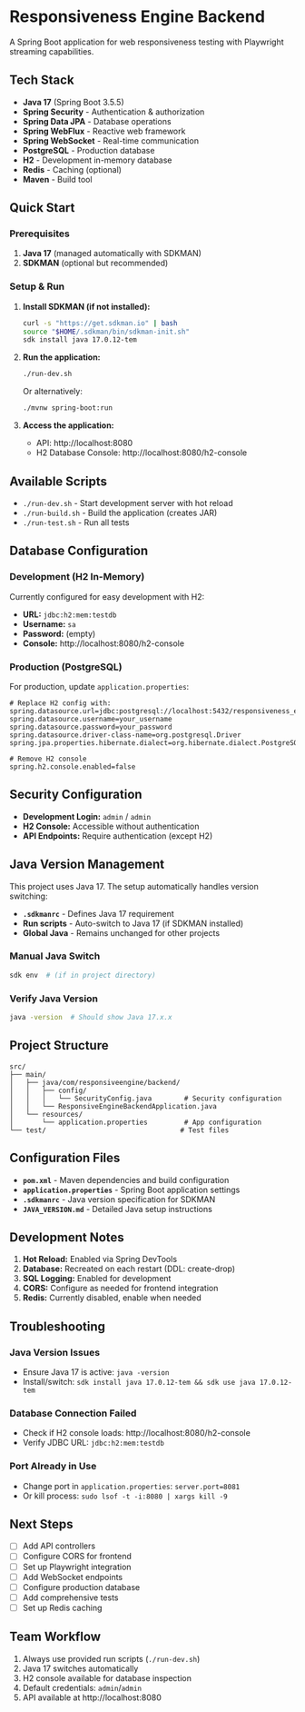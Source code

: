 # Responsiveness Engine Backend

A Spring Boot application for web responsiveness testing with Playwright streaming capabilities.

## Tech Stack

- **Java 17** (Spring Boot 3.5.5)
- **Spring Security** - Authentication & authorization
- **Spring Data JPA** - Database operations
- **Spring WebFlux** - Reactive web framework
- **Spring WebSocket** - Real-time communication
- **PostgreSQL** - Production database
- **H2** - Development in-memory database
- **Redis** - Caching (optional)
- **Maven** - Build tool

## Quick Start

### Prerequisites

1. **Java 17** (managed automatically with SDKMAN)
2. **SDKMAN** (optional but recommended)

### Setup & Run

1. **Install SDKMAN (if not installed):**
   ```bash
   curl -s "https://get.sdkman.io" | bash
   source "$HOME/.sdkman/bin/sdkman-init.sh"
   sdk install java 17.0.12-tem
   ```

2. **Run the application:**
   ```bash
   ./run-dev.sh
   ```

   Or alternatively:
   ```bash
   ./mvnw spring-boot:run
   ```

3. **Access the application:**
   - API: http://localhost:8080
   - H2 Database Console: http://localhost:8080/h2-console

## Available Scripts

- `./run-dev.sh` - Start development server with hot reload
- `./run-build.sh` - Build the application (creates JAR)
- `./run-test.sh` - Run all tests

## Database Configuration

### Development (H2 In-Memory)
Currently configured for easy development with H2:

- **URL:** `jdbc:h2:mem:testdb`
- **Username:** `sa`
- **Password:** (empty)
- **Console:** http://localhost:8080/h2-console

### Production (PostgreSQL)
For production, update `application.properties`:

```properties
# Replace H2 config with:
spring.datasource.url=jdbc:postgresql://localhost:5432/responsiveness_engine
spring.datasource.username=your_username
spring.datasource.password=your_password
spring.datasource.driver-class-name=org.postgresql.Driver
spring.jpa.properties.hibernate.dialect=org.hibernate.dialect.PostgreSQLDialect

# Remove H2 console
spring.h2.console.enabled=false
```

## Security Configuration

- **Development Login:** `admin` / `admin`
- **H2 Console:** Accessible without authentication
- **API Endpoints:** Require authentication (except H2)

## Java Version Management

This project uses Java 17. The setup automatically handles version switching:

- **`.sdkmanrc`** - Defines Java 17 requirement
- **Run scripts** - Auto-switch to Java 17 (if SDKMAN installed)
- **Global Java** - Remains unchanged for other projects

### Manual Java Switch
```bash
sdk env  # (if in project directory)
```

### Verify Java Version
```bash
java -version  # Should show Java 17.x.x
```

## Project Structure

```
src/
├── main/
│   ├── java/com/responsiveengine/backend/
│   │   ├── config/
│   │   │   └── SecurityConfig.java        # Security configuration
│   │   └── ResponsiveEngineBackendApplication.java
│   └── resources/
│       └── application.properties         # App configuration
└── test/                                 # Test files
```

## Configuration Files

- **`pom.xml`** - Maven dependencies and build configuration
- **`application.properties`** - Spring Boot application settings
- **`.sdkmanrc`** - Java version specification for SDKMAN
- **`JAVA_VERSION.md`** - Detailed Java setup instructions

## Development Notes

1. **Hot Reload:** Enabled via Spring DevTools
2. **Database:** Recreated on each restart (DDL: create-drop)
3. **SQL Logging:** Enabled for development
4. **CORS:** Configure as needed for frontend integration
5. **Redis:** Currently disabled, enable when needed

## Troubleshooting

### Java Version Issues
- Ensure Java 17 is active: `java -version`
- Install/switch: `sdk install java 17.0.12-tem && sdk use java 17.0.12-tem`

### Database Connection Failed
- Check if H2 console loads: http://localhost:8080/h2-console
- Verify JDBC URL: `jdbc:h2:mem:testdb`

### Port Already in Use
- Change port in `application.properties`: `server.port=8081`
- Or kill process: `sudo lsof -t -i:8080 | xargs kill -9`

## Next Steps

- [ ] Add API controllers
- [ ] Configure CORS for frontend
- [ ] Set up Playwright integration
- [ ] Add WebSocket endpoints
- [ ] Configure production database
- [ ] Add comprehensive tests
- [ ] Set up Redis caching

## Team Workflow

1. Always use provided run scripts (`./run-dev.sh`)
2. Java 17 switches automatically
3. H2 console available for database inspection
4. Default credentials: `admin`/`admin`
5. API available at http://localhost:8080